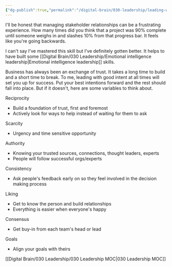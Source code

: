 ```yaml
---
{"dg-publish":true,"permalink":"/digital-brain/030-leadership/leading-without-authority/"}
---
```


I'll be honest that managing stakeholder relationships can be a frustrating experience. How many times did you think that a project was 90% complete until someone weighs in and slashes 10% from that progress bar. It feels like you're going backwards.

I can't say I've mastered this skill but I've definitely gotten better. It helps to have built some [[Digital Brain/030 Leadership/Emotional intelligence leadership\|Emotional intelligence leadership]] skills. 

Business has always been an exchange of trust. It takes a long time to build and a short time to break. To me, leading with good intent at all times will set you up for success. Put your best intentions forward and the rest should fall into place. But if it doesn't, here are some variables to think about.

Reciprocity
* Build a foundation of trust, first and foremost
* Actively look for ways to help instead of waiting for them to ask

Scarcity
* Urgency and time sensitive opportunity

Authority
- Knowing your trusted sources, connections, thought leaders, experts
- People will follow successful orgs/experts

Consistency
- Ask people's feedback early on so they feel involved in the decision making process

Liking
- Get to know the person and build relationships
- Everything is easier when everyone's happy

Consensus
- Get buy-in from each team's head or lead

Goals
- Align your goals with theirs

[[Digital Brain/030 Leadership/030 Leadership MOC\|030 Leadership MOC]]
